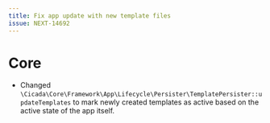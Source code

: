 ```yaml
---
title: Fix app update with new template files
issue: NEXT-14692
---
```

# Core
* Changed `\Cicada\Core\Framework\App\Lifecycle\Persister\TemplatePersister::updateTemplates` to mark newly created templates as active based on the active state of the app itself.
